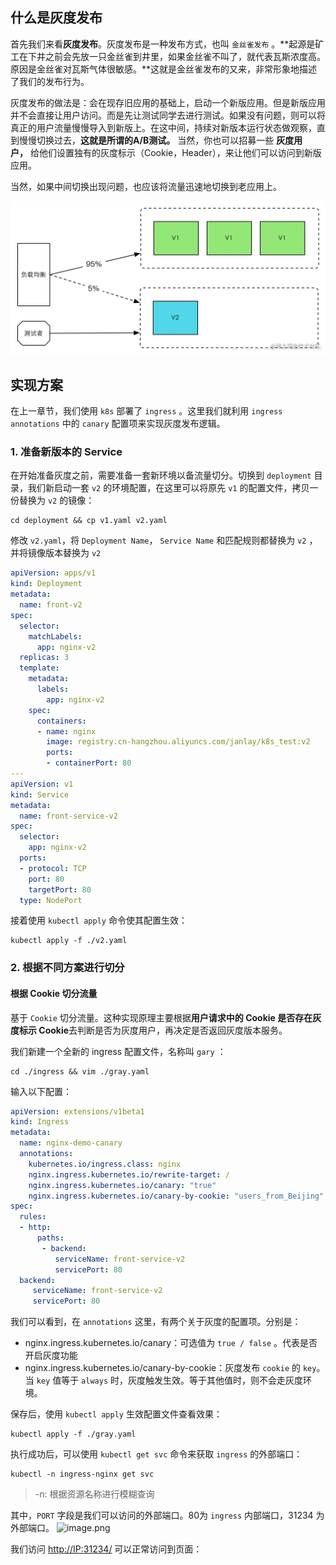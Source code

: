 ## 什么是灰度发布

首先我们来看**灰度发布**。灰度发布是一种发布方式，也叫 `金丝雀发布` 。**起源是矿工在下井之前会先放一只金丝雀到井里，如果金丝雀不叫了，就代表瓦斯浓度高。原因是金丝雀对瓦斯气体很敏感。**这就是金丝雀发布的又来，非常形象地描述了我们的发布行为。

灰度发布的做法是：会在现存旧应用的基础上，启动一个新版应用。但是新版应用并不会直接让用户访问。而是先让测试同学去进行测试。如果没有问题，则可以将真正的用户流量慢慢导入到新版上。在这中间，持续对新版本运行状态做观察，直到慢慢切换过去，**这就是所谓的A/B测试。** 当然，你也可以招募一些 **灰度用户，** 给他们设置独有的灰度标示（Cookie，Header），来让他们可以访问到新版应用。

当然，如果中间切换出现问题，也应该将流量迅速地切换到老应用上。

![](../youdaonote-images/Pasted%20image%2020230419233851.png)

## 实现方案

在上一章节，我们使用 `k8s` 部署了 `ingress` 。这里我们就利用 `ingress annotations` 中的 `canary` 配置项来实现灰度发布逻辑。

### 1. 准备新版本的 Service

在开始准备灰度之前，需要准备一套新环境以备流量切分。切换到 `deployment` 目录，我们新启动一套 `v2` 的环境配置，在这里可以将原先 `v1` 的配置文件，拷贝一份替换为 `v2` 的镜像：

```shell
cd deployment && cp v1.yaml v2.yaml
```

修改 `v2.yaml`，将 `Deployment Name`， `Service Name` 和匹配规则都替换为 `v2` ，并将镜像版本替换为 `v2`

```yaml
apiVersion: apps/v1
kind: Deployment
metadata:
  name: front-v2
spec:
  selector:
    matchLabels:
      app: nginx-v2
  replicas: 3
  template:
    metadata:
      labels:
        app: nginx-v2
    spec:
      containers:
      - name: nginx
        image: registry.cn-hangzhou.aliyuncs.com/janlay/k8s_test:v2
        ports:
        - containerPort: 80
---
apiVersion: v1
kind: Service
metadata:
  name: front-service-v2
spec:
  selector:
    app: nginx-v2
  ports:
  - protocol: TCP
    port: 80
    targetPort: 80
  type: NodePort
```

接着使用 `kubectl apply` 命令使其配置生效：

```shell
kubectl apply -f ./v2.yaml
```

### 2. 根据不同方案进行切分

#### 根据 Cookie 切分流量

基于 `Cookie` 切分流量。这种实现原理主要根据**用户请求中的 Cookie 是否存在灰度标示 Cookie**去判断是否为灰度用户，再决定是否返回灰度版本服务。

我们新建一个全新的 ingress 配置文件，名称叫 `gary` ：

```shell
cd ./ingress && vim ./gray.yaml
```

输入以下配置：

```yaml
apiVersion: extensions/v1beta1
kind: Ingress
metadata:
  name: nginx-demo-canary
  annotations:
    kubernetes.io/ingress.class: nginx
    nginx.ingress.kubernetes.io/rewrite-target: /
    nginx.ingress.kubernetes.io/canary: "true"
    nginx.ingress.kubernetes.io/canary-by-cookie: "users_from_Beijing"
spec:
  rules:
  - http:
      paths: 
       - backend:
          serviceName: front-service-v2
          servicePort: 80
  backend:
     serviceName: front-service-v2
     servicePort: 80
```

我们可以看到，在 `annotations` 这里，有两个关于灰度的配置项。分别是：

-   nginx.ingress.kubernetes.io/canary：可选值为 `true / false` 。代表是否开启灰度功能
-   nginx.ingress.kubernetes.io/canary-by-cookie：灰度发布 `cookie` 的 `key`。当 `key` 值等于 `always` 时，灰度触发生效。等于其他值时，则不会走灰度环境。

保存后，使用 `kubectl apply` 生效配置文件查看效果：

```shell
kubectl apply -f ./gray.yaml
```

执行成功后，可以使用 `kubectl get svc` 命令来获取 `ingress` 的外部端口：

```shell
kubectl -n ingress-nginx get svc
```

> -n: 根据资源名称进行模糊查询

其中，`PORT` 字段是我们可以访问的外部端口。80为 `ingress` 内部端口，31234 为外部端口。 ![image.png](https://p3-juejin.byteimg.com/tos-cn-i-k3u1fbpfcp/ab31c3f403854ccdac118e9c3068a15a~tplv-k3u1fbpfcp-zoom-in-crop-mark:3024:0:0:0.awebp)

我们访问 [http://IP:31234/](https://link.juejin.cn/?target=http%3A%2F%2F172.16.81.170%3A31234%2F "http://172.16.81.170:31234/") 可以正常访问到页面：